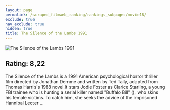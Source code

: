 ```yaml
---
layout: page
permalink: /scraped_filmweb_ranking/rankings_subpages/movie18/
exclude: true
nav_exclude: true
hidden: true
title: The Silence of the Lambs 1991
---
```


![The Silence of the Lambs 1991](https://fwcdn.pl/fpo/10/47/1047/8022081_1.7.webp)
    
## Rating: 8,22


The Silence of the Lambs is a 1991 American psychological horror thriller film directed by Jonathan Demme and written by Ted Tally, adapted from Thomas Harris's 1988 novel.It stars Jodie Foster as Clarice Starling, a young FBI trainee who is hunting a serial killer named "Buffalo Bill" (), who skins his female victims. To catch him, she seeks the advice of the imprisoned Hannibal Lecter ...
